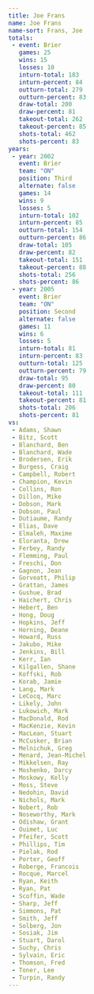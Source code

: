 ```yaml
---
title: Joe Frans
name: Joe Frans
name-sort: Frans, Joe
totals:
 - event: Brier
   games: 25
   wins: 15
   losses: 10
   inturn-total: 183
   inturn-percent: 84
   outturn-total: 279
   outturn-percent: 83
   draw-total: 200
   draw-percent: 81
   takeout-total: 262
   takeout-percent: 85
   shots-total: 462
   shots-percent: 83
years:
 - year: 2002
   event: Brier
   team: "ON"
   position: Third
   alternate: false
   games: 14
   wins: 9
   losses: 5
   inturn-total: 102
   inturn-percent: 85
   outturn-total: 154
   outturn-percent: 86
   draw-total: 105
   draw-percent: 82
   takeout-total: 151
   takeout-percent: 88
   shots-total: 256
   shots-percent: 86
 - year: 2005
   event: Brier
   team: "ON"
   position: Second
   alternate: false
   games: 11
   wins: 6
   losses: 5
   inturn-total: 81
   inturn-percent: 83
   outturn-total: 125
   outturn-percent: 79
   draw-total: 95
   draw-percent: 80
   takeout-total: 111
   takeout-percent: 81
   shots-total: 206
   shots-percent: 81
vs:
 - Adams, Shawn
 - Bitz, Scott
 - Blanchard, Ben
 - Blanchard, Wade
 - Brodersen, Erik
 - Burgess, Craig
 - Campbell, Robert
 - Champion, Kevin
 - Collins, Ron
 - Dillon, Mike
 - Dobson, Mark
 - Dobson, Paul
 - Dutiaume, Randy
 - Elias, Dave
 - Elmaleh, Maxime
 - Eloranta, Drew
 - Ferbey, Randy
 - Flemming, Paul
 - Freschi, Don
 - Gagnon, Jean
 - Gorveatt, Philip
 - Grattan, James
 - Gushue, Brad
 - Haichert, Chris
 - Hebert, Ben
 - Hong, Doug
 - Hopkins, Jeff
 - Horning, Deane
 - Howard, Russ
 - Jakubo, Mike
 - Jenkins, Bill
 - Kerr, Ian
 - Kilgallen, Shane
 - Koffski, Rob
 - Korab, Jamie
 - Lang, Mark
 - LeCocq, Marc
 - Likely, John
 - Lukowich, Mark
 - MacDonald, Rod
 - MacKenzie, Kevin
 - MacLean, Stuart
 - McCusker, Brian
 - Melnichuk, Greg
 - Menard, Jean-Michel
 - Mikkelsen, Ray
 - Moshenko, Darcy
 - Moskowy, Kelly
 - Moss, Steve
 - Nedohin, David
 - Nichols, Mark
 - Nobert, Rob
 - Noseworthy, Mark
 - Odishaw, Grant
 - Ouimet, Luc
 - Pfeifer, Scott
 - Phillips, Tim
 - Pielak, Rod
 - Porter, Geoff
 - Roberge, Francois
 - Rocque, Marcel
 - Ryan, Keith
 - Ryan, Pat
 - Scoffin, Wade
 - Sharp, Jeff
 - Simmons, Pat
 - Smith, Jeff
 - Solberg, Jon
 - Sosiak, Jim
 - Stuart, Darol
 - Suchy, Chris
 - Sylvain, Eric
 - Thomson, Fred
 - Toner, Lee
 - Turpin, Randy
---
```

